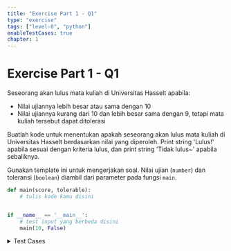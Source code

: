 ```yaml
---
title: "Exercise Part 1 - Q1"
type: "exercise"
tags: ["level-0", "python"]
enableTestCases: true
chapter: 1
---
```


# Exercise Part 1 - Q1

Seseorang akan lulus mata kuliah di Universitas Hasselt apabila:

- Nilai ujiannya lebih besar atau sama dengan 10
- Nilai ujiannya kurang dari 10 dan lebih besar sama dengan 9, tetapi mata kuliah tersebut dapat ditolerasi

Buatlah kode untuk menentukan apakah seseorang akan lulus mata kuliah di Universitas Hasselt berdasarkan nilai yang diperoleh. Print string 'Lulus!' apabila sesuai dengan kriteria lulus, dan print string 'Tidak lulus~' apabila sebaliknya.

Gunakan template ini untuk mengerjakan soal. Nilai ujian (`number`) dan toleransi (`boolean`) diambil dari parameter pada fungsi `main`.

```python
def main(score, tolerable):
    # tulis kode kamu disini


if __name__ == '__main__':
    # test input yang berbeda disini
    main(10, False)
```

<details>
<summary>Test Cases</summary>

```
Input:
10 False

Output:
'Lulus!'
```

```
Input:
9 False

Output:
'Tidak lulus~'
```

```
Input:
9 True

Output:
'Lulus!'
```

</details>
